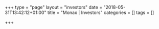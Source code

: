 +++
type = "page"
layout = "investors"
date = "2018-05-31T13:42:12+01:00"
title = "Monax | Investors"
categories = []
tags = []

+++
